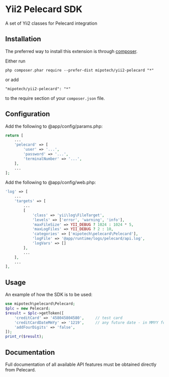 Yii2 Pelecard SDK
=================
A set of Yii2 classes for Pelecard integration

Installation
------------

The preferred way to install this extension is through [composer](http://getcomposer.org/download/).

Either run

```
php composer.phar require --prefer-dist mipotech/yii2-pelecard "*"
```

or add

```
"mipotech/yii2-pelecard": "*"
```

to the require section of your `composer.json` file.


Configuration
-----

Add the following to @app/config/params.php:
```php
return [
    ...
    'pelecard' => [
        'user' => '...',
        'password' => '...',
        'terminalNumber' => '...',
    ],
    ...
];
```

Add the following to @app/config/web.php:
```php
'log' => [
    ...
    'targets' => [
        ...
        [
            'class' => 'yii\log\FileTarget',
            'levels' => ['error', 'warning', 'info'],
            'maxFileSize' => YII_DEBUG ? 1024 : 1024 * 5,
            'maxLogFiles' => YII_DEBUG ? 2 : 10,
            'categories' => ['mipotech\pelecard\Pelecard'],
            'logFile' => '@app/runtime/logs/pelecard/api.log',
            'logVars' => []
        ],
        ...
    ],
    ...
],
```

Usage
-----

An example of how the SDK is to be used:

```php
use mipotech\pelecard\Pelecard;
$plc = new Pelecard;
$result = $plc->getToken([
	'creditCard' => '458045804580',		// test card
	'creditCardDateMmYy' => '1219',		// any future date - in MMYY format
	'addFourDigits' => 'false',
]);
print_r($result);
```

Documentation
-----

Full documentation of all available API features must be obtained directly from Pelecard.
